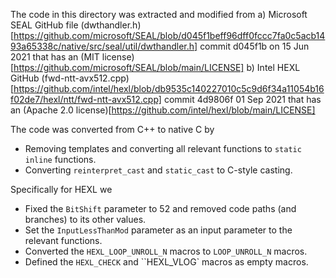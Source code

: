The code in this directory was extracted and modified from 
a) Microsoft SEAL GitHub file (dwthandler.h)[https://github.com/microsoft/SEAL/blob/d045f1beff96dff0fccc7fa0c5acb1493a65338c/native/src/seal/util/dwthandler.h] commit d045f1b on 15 Jun 2021 that has an (MIT license)[https://github.com/microsoft/SEAL/blob/main/LICENSE]
b) Intel HEXL GitHub (fwd-ntt-avx512.cpp)[https://github.com/intel/hexl/blob/db9535c140227010c5c9d6f34a11054b16f02de7/hexl/ntt/fwd-ntt-avx512.cpp] commit 4d9806f 01 Sep 2021 that has an (Apache 2.0 license)[https://github.com/intel/hexl/blob/main/LICENSE]

The code was converted from C++ to native C by
- Removing templates and converting all relevant functions to `static inline` functions.
- Converting `reinterpret_cast` and `static_cast` to C-style casting.

Specifically for HEXL we
- Fixed the `BitShift` parameter to 52 and removed code paths (and branches) to its other values.
- Set the `InputLessThanMod` parameter as an input parameter to the relevant functions.
- Converted the `HEXL_LOOP_UNROLL_N` macros to `LOOP_UNROLL_N` macros.
- Defined the `HEXL_CHECK` and ``HEXL_VLOG` macros as empty macros.
